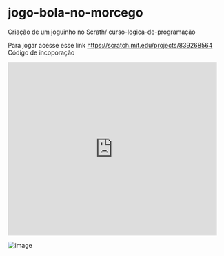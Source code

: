 # jogo-bola-no-morcego
Criação de um joguinho no Scrath/ curso-logica-de-programação  



Para jogar acesse esse link https://scratch.mit.edu/projects/839268564
Código de incoporação


<iframe src="https://scratch.mit.edu/projects/839268564/embed" allowtransparency="true" width="485" height="402" frameborder="0" scrolling="no" allowfullscreen></iframe>


![image](https://user-images.githubusercontent.com/68753193/233874512-0feecd38-743d-4868-bd7b-1a10dd21b673.png)
